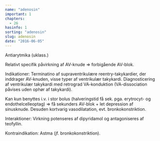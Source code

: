 ```yaml
---
name: "adenosin"
important: 1
chapters:  
  - 26
hasinfo: 1
sorting: "adenosin"
slug: adenosin
date: "2016-06-05"
---
```


Antiarytmika (uklass.)

Relativt specifik påvirkning af AV-knude => forbigående AV-blok.

Indikationer: Terminatino af supraventrikulære reentry-takykardier, der inddrager AV-knuden, visse typer af ventrikulær takykardi. Diagnosticering af ventrikulær takykardi med retrograd VA-konduktion (VA-dissociation påvises uden ophør af takykardi).

Kan kun benyttes i.v. i stor bolus (halveringstid få sek. pga. erytrocyt- og endothelcelleoptag) => få sekunders AV-blok + let depression af sinusknude. Desuden kortvarig vasodilatation, evt. bronkokonstriktion.

Interaktioner: Virkning potenseres af dipyridamol og antagoniseres af teofyllin.

Kontraindikation: Astma (jf. bronkokonstriktion).
